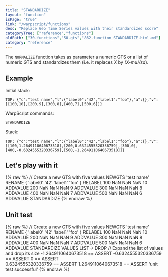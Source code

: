 ```yaml
---
title: "STANDARDIZE"
layout: "function"
isPage: "true"
link: "/warpscript/functions"
desc: "Replace Geo Time Series values with their standardized score"
categoryTree: ["reference","functions"]
oldPath: ["30-functions","50-gts","862-function_STANDARDIZE.html.md"]
category: "reference"
---
```

 


The `NORMALIZE` function takes as parameter a numeric GTS or a list of numeric GTS and standardizes them (i.e. it replaces *X* by *(X-mu)/sd*).

## Example ##

Initial stack:

    TOP: {"c":"test name","l":{"label0":"42","label1":"foo"},"a":{},"v":[[100,10],[200,9],[300,8],[400,7],[500,6]]}


WarpScript commands:

    STANDARDIZE

Stack: 

    TOP: {"c":"test name","l":{"label0":"42","label1":"foo"},"a":{},"v":[[100,1.2649110640673518],[200,0.6324555320336759],[300,0],[400,-0.6324555320336759],[500,-1.2649110640673518]]}

## Let's play with it ##

{% raw %}
<warp10-warpscript-widget backend="{{backend}}"  exec-endpoint="{{execEndpoint}}">// Create a new GTS with five values 
NEWGTS 
'test name'
RENAME
{ 'label0' '42' 'label1' 'foo' }
RELABEL
100  NaN NaN NaN 10 ADDVALUE
200  NaN NaN NaN  9 ADDVALUE
300  NaN NaN NaN  8 ADDVALUE
400  NaN NaN NaN  7 ADDVALUE
500  NaN NaN NaN  6 ADDVALUE
STANDARDIZE
</warp10-warpscript-widget>
{% endraw %}    


## Unit test ##

{% raw %}
<warp10-warpscript-widget backend="{{backend}}"  exec-endpoint="{{execEndpoint}}">// Create a new GTS with five values 
NEWGTS 
'test name'
RENAME
{ 'label0' '42' 'label1' 'foo' }
RELABEL
100  NaN NaN NaN 10 ADDVALUE
200  NaN NaN NaN  9 ADDVALUE
300  NaN NaN NaN  8 ADDVALUE
400  NaN NaN NaN  7 ADDVALUE
500  NaN NaN NaN  6 ADDVALUE
STANDARDIZE
VALUES LIST-> DROP    // Expand the list of values and drop its size 
-1.2649110640673518 == ASSERT   -0.6324555320336759 == ASSERT    0 == ASSERT   
0.6324555320336759 == ASSERT    1.2649110640673518 == ASSERT
'unit test successful'
</warp10-warpscript-widget>
{% endraw %}        
